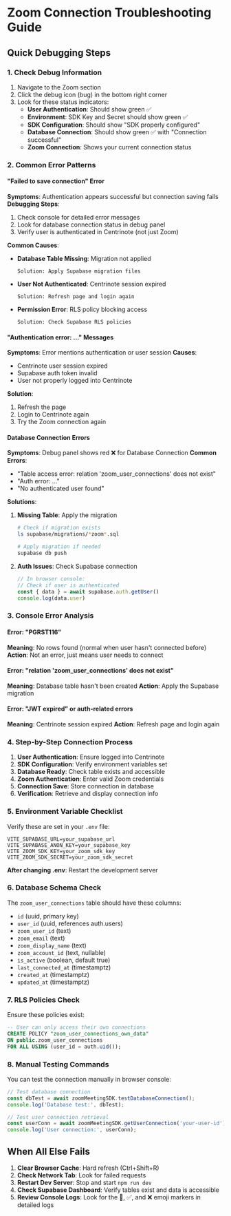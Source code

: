 # Zoom Connection Troubleshooting Guide

## Quick Debugging Steps

### 1. Check Debug Information
1. Navigate to the Zoom section
2. Click the debug icon (bug) in the bottom right corner
3. Look for these status indicators:
   - **User Authentication**: Should show green ✅
   - **Environment**: SDK Key and Secret should show green ✅
   - **SDK Configuration**: Should show "SDK properly configured"
   - **Database Connection**: Should show green ✅ with "Connection successful"
   - **Zoom Connection**: Shows your current connection status

### 2. Common Error Patterns

#### "Failed to save connection" Error
**Symptoms**: Authentication appears successful but connection saving fails
**Debugging Steps**:
1. Check console for detailed error messages
2. Look for database connection status in debug panel
3. Verify user is authenticated in Centrinote (not just Zoom)

**Common Causes**:
- **Database Table Missing**: Migration not applied
  ```
  Solution: Apply Supabase migration files
  ```
- **User Not Authenticated**: Centrinote session expired
  ```
  Solution: Refresh page and login again
  ```
- **Permission Error**: RLS policy blocking access
  ```
  Solution: Check Supabase RLS policies
  ```

#### "Authentication error: ..." Messages
**Symptoms**: Error mentions authentication or user session
**Causes**:
- Centrinote user session expired
- Supabase auth token invalid
- User not properly logged into Centrinote

**Solution**: 
1. Refresh the page
2. Login to Centrinote again
3. Try the Zoom connection again

#### Database Connection Errors
**Symptoms**: Debug panel shows red ❌ for Database Connection
**Common Errors**:
- "Table access error: relation 'zoom_user_connections' does not exist"
- "Auth error: ..."
- "No authenticated user found"

**Solutions**:
1. **Missing Table**: Apply the migration
   ```bash
   # Check if migration exists
   ls supabase/migrations/*zoom*.sql
   
   # Apply migration if needed
   supabase db push
   ```

2. **Auth Issues**: Check Supabase connection
   ```javascript
   // In browser console:
   // Check if user is authenticated
   const { data } = await supabase.auth.getUser()
   console.log(data.user)
   ```

### 3. Console Error Analysis

#### Error: "PGRST116"
**Meaning**: No rows found (normal when user hasn't connected before)
**Action**: Not an error, just means user needs to connect

#### Error: "relation 'zoom_user_connections' does not exist"
**Meaning**: Database table hasn't been created
**Action**: Apply the Supabase migration

#### Error: "JWT expired" or auth-related errors
**Meaning**: Centrinote session expired
**Action**: Refresh page and login again

### 4. Step-by-Step Connection Process

1. **User Authentication**: Ensure logged into Centrinote
2. **SDK Configuration**: Verify environment variables set
3. **Database Ready**: Check table exists and accessible
4. **Zoom Authentication**: Enter valid Zoom credentials
5. **Connection Save**: Store connection in database
6. **Verification**: Retrieve and display connection info

### 5. Environment Variable Checklist

Verify these are set in your `.env` file:
```env
VITE_SUPABASE_URL=your_supabase_url
VITE_SUPABASE_ANON_KEY=your_supabase_key
VITE_ZOOM_SDK_KEY=your_zoom_sdk_key
VITE_ZOOM_SDK_SECRET=your_zoom_sdk_secret
```

**After changing .env**: Restart the development server

### 6. Database Schema Check

The `zoom_user_connections` table should have these columns:
- `id` (uuid, primary key)
- `user_id` (uuid, references auth.users)
- `zoom_user_id` (text)
- `zoom_email` (text)
- `zoom_display_name` (text)
- `zoom_account_id` (text, nullable)
- `is_active` (boolean, default true)
- `last_connected_at` (timestamptz)
- `created_at` (timestamptz)
- `updated_at` (timestamptz)

### 7. RLS Policies Check

Ensure these policies exist:
```sql
-- User can only access their own connections
CREATE POLICY "zoom_user_connections_own_data" 
ON public.zoom_user_connections
FOR ALL USING (user_id = auth.uid());
```

### 8. Manual Testing Commands

You can test the connection manually in browser console:

```javascript
// Test database connection
const dbTest = await zoomMeetingSDK.testDatabaseConnection();
console.log('Database test:', dbTest);

// Test user connection retrieval
const userConn = await zoomMeetingSDK.getUserConnection('your-user-id');
console.log('User connection:', userConn);
```

## When All Else Fails

1. **Clear Browser Cache**: Hard refresh (Ctrl+Shift+R)
2. **Check Network Tab**: Look for failed requests
3. **Restart Dev Server**: Stop and start `npm run dev`
4. **Check Supabase Dashboard**: Verify tables exist and data is accessible
5. **Review Console Logs**: Look for the 🔄, ✅, and ❌ emoji markers in detailed logs